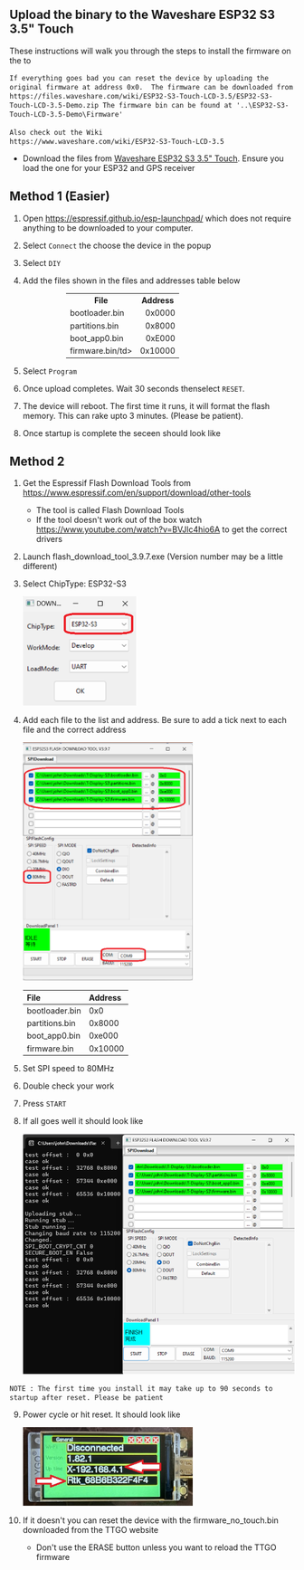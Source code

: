 <style>
.r2{
	text-align:right;
}
</style>

## Upload the binary to the Waveshare ESP32 S3 3.5" Touch

These instructions will walk you through the steps to install the firmware on the to 

```
If everything goes bad you can reset the device by uploading the original firmware at address 0x0.  The firmware can be downloaded from https://files.waveshare.com/wiki/ESP32-S3-Touch-LCD-3.5/ESP32-S3-Touch-LCD-3.5-Demo.zip The firmware bin can be found at '..\ESP32-S3-Touch-LCD-3.5-Demo\Firmware'

Also check out the Wiki 
https://www.waveshare.com/wiki/ESP32-S3-Touch-LCD-3.5
```

- Download the files from [Waveshare ESP32 S3 3.5" Touch](https://1drv.ms/f/c/85ac5a1466e8dffa/Qvrf6GYUWqwggIWYqgEAAAAAAQn6uUMdvsv8OQ). Ensure you load the one for your ESP32 and GPS receiver

## Method 1 (Easier)

1) Open https://espressif.github.io/esp-launchpad/ which does not require anything to be downloaded to your computer.

2) Select `Connect` the choose the device in the popup

3) Select `DIY`

4) Add the files shown in the files and addresses table below

<table style='margin-left:100px;'>
<tr><th>File</th><th>Address</th></tr>
<tr><td>bootloader.bin</td><td class='r2'>0x0000</td></tr>
<tr><td>partitions.bin</td><td class='r2'>0x8000</td></tr>
<tr><td>boot_app0.bin</td><td class='r2'>0xE000</td></tr>
<tr><td>firmware.bin/td><td class='r2'>0x10000</td></tr>
</table>

5) Select `Program`

6) Once upload completes. Wait 30 seconds thenselect `RESET`.

7) The device will reboot. The first time it runs, it will format the flash memory. This can rake upto 3 minutes. (Please be patient).

8) Once startup is complete the seceen should look like




## Method 2

1) Get the Espressif Flash Download Tools from https://www.espressif.com/en/support/download/other-tools
	- The tool is called Flash Download Tools
	- If the tool doesn't work out of the box watch https://www.youtube.com/watch?v=BVJlc4hio6A to get the correct drivers
2) Launch flash_download_tool_3.9.7.exe (Version number may be a little different)
3) Select ChipType: ESP32-S3

	<img src="https://github.com/mctainsh/Esp32/blob/main/UM98RTKServer/Photos/TTGO-Display-S3/Flash-ChipSelect.png?raw=true" width="200"/>
4) Add each file to the list and address. Be sure to add a tick next to each file and the correct address

	<img src="https://github.com/mctainsh/Esp32/blob/main/UM98RTKServer/Photos/TTGO-Display-S3/Flash-FileAssignment.png?raw=true" width="300"/>

	| File | Address | 
	| --- | --- | 
 	| bootloader.bin|0x0 | 
 	| partitions.bin|0x8000 | 
 	| boot_app0.bin |0xe000 |
 	| firmware.bin |0x10000|

5) Set SPI speed to 80MHz
6) Double check your work
7) Press `START`
8) If all goes well it should look like

	<img src="https://github.com/mctainsh/Esp32/blob/main/UM98RTKServer/Photos/TTGO-Display-S3/Flash-CompleteResult.png?raw=true" Width="600"/>

```
NOTE : The first time you install it may take up to 90 seconds to startup after reset. Please be patient
```

9) Power cycle or hit reset. It should look like

	<img src="https://github.com/mctainsh/Esp32/blob/main/UM98RTKServer/Photos/TTGO-Display-S3/PRE_WIFI.jpg?raw=true" width="300"/>

10) If it doesn't you can reset the device with the firmware_no_touch.bin downloaded from the TTGO website
	- Don't use the ERASE button unless you want to reload the TTGO firmware